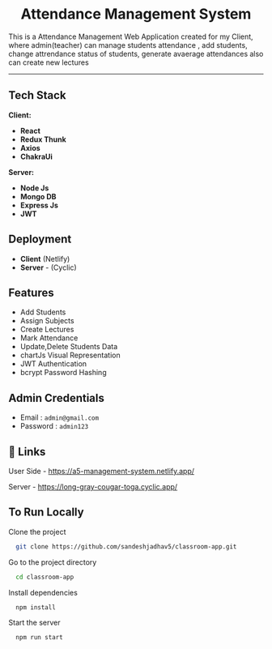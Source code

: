 <h1 align="center">Attendance Management System</h1>

This is a Attendance Management Web Application created for my Client, where admin(teacher) can manage students attendance , add students, change attrendance status of students, generate avaerage attendances also can create new lectures 
<hr/>



<h2>Tech Stack</h2>

**Client:** 

- **React**
- **Redux Thunk**
- **Axios**
- **ChakraUi**

**Server:**

- **Node Js**
- **Mongo DB**
- **Express Js**
- **JWT**

## Deployment

- **Client**  (Netlify)
- **Server** - (Cyclic)

## Features

- Add Students
- Assign Subjects 
- Create Lectures 
- Mark Attendance
- Update,Delete Students Data
- chartJs Visual Representation
- JWT Authentication 
- bcrypt Password Hashing

## Admin Credentials
- Email : ```admin@gmail.com```
- Password : ```admin123```

## 🔗 Links

User Side - https://a5-management-system.netlify.app/

Server - https://long-gray-cougar-toga.cyclic.app/

## To Run Locally

Clone the project

```bash
  git clone https://github.com/sandeshjadhav5/classroom-app.git
```

Go to the project directory

```bash
  cd classroom-app
```

Install dependencies

```bash
  npm install
```

Start the server

```bash
  npm run start
```





